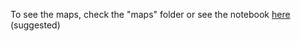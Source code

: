To see the maps, check the "maps" folder or see the notebook [here](https://nbviewer.jupyter.org/github/filippoMichielon/ibmdatasciencecapstone/blob/main/week5/datasciencecapstone_week5.ipynb) (suggested)
